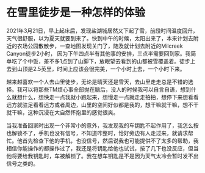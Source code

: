 # 在雪里徒步是一种怎样的体验
2021年3月21日，早上起床后，发现盐湖城居然又下起了雪，前段时间温度回升，天气很舒服，以为夏天就要到来了。快到中午的时候，太阳出来了，本来计划去附近的农场公园散散步，一查地图发现关门了，随及就计划去附近的Milcreek Canyon徒步2小时， 因为下午四点半有其他事的安排，三点半需要回到家。我简单吃了个中饭，差不多1点到了山脚下，放眼望去看到的山都被雪覆盖着。徒步上去到山顶是2.5英里，时间上应该会很完美，一个小时上去，一个小时下来。 

越来越喜欢一个人去山里徒步，无论是晴天还是雪天，去山里走走总是不错的选择。我可以将那些TM烦心事全部抛在脑后，没人的时候我可以自言自语，想到什么就想什么，想快走一点我就小跑起来，想慢走一点就走走拍拍，想停下来想看看远方就驻足看看远方或者周边，山里的空间好似都是我的，想干嘛就干嘛，想不干就干嘛，这种沉浸在大自然怀抱里的感觉很爽。


当我准备回家时出现一个非常小的意外，我发现我的车钥匙不起作用了，我怎么按也解锁不了，手机也没有信号，不知道咋整时，恰好旁边有人走过来，就请求帮忙。他首先检查下他的手机，也没信号，然后说我也可能提供不了太多的帮助，我相信你能操作的都操作过了，我还是将钥匙给他也试试，按了几下也没反应，但当他将要给我钥匙时，车被解锁了。我在想车钥匙是不是因为天气太冷会暂时发不出信号之类的。


